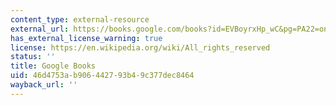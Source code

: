 ```yaml
---
content_type: external-resource
external_url: https://books.google.com/books?id=EVBoyrxHp_wC&pg=PA22=onepage#v=onepage&q&f=false
has_external_license_warning: true
license: https://en.wikipedia.org/wiki/All_rights_reserved
status: ''
title: Google Books
uid: 46d4753a-b906-4427-93b4-9c377dec8464
wayback_url: ''
---
```

